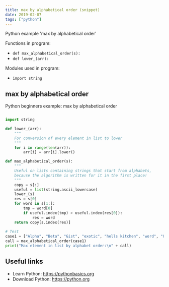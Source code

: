 ```yaml
---
title: max by alphabetical order (snippet)
date: 2019-02-07
tags: ["python"]
---
```

Python example 'max by alphabetical order'

Functions in program: 
* `def max_alphabetical_order(s):`
* `def lower_(arr):`

Modules used in program: 
* `import string `

## max by alphabetical order

Python beginners example: max by alphabetical order

```python

import string 

def lower_(arr):
	"""
	For conversion of every element in list to lower 
	"""
	for i in range(len(arr)):
		arr[i] = arr[i].lower()

def max_alphabetical_order(s):
	"""
	Useful on lists containing strings that start from alphabets,
	because the algorithm is written for it in the first place!
	"""
	copy = s[:]
	useful = list(string.ascii_lowercase)
	lower_(s)
	res = s[0]
	for word in s[1:]:
		tmp = word[0]
		if useful.index(tmp) > useful.index(res[0]):
			res = word
	return copy[s.index(res)]
	
# Test
case1 = ["Alpha", "Beta", "Gist", "exotic", "hells kitchen", "word", "Ultra", "zip"]
call = max_alphabetical_order(case1)
print("Max element in list by alphabet order:\n" + call)


```

## Useful links

- Learn Python: https://pythonbasics.org
- Download Python: https://python.org
